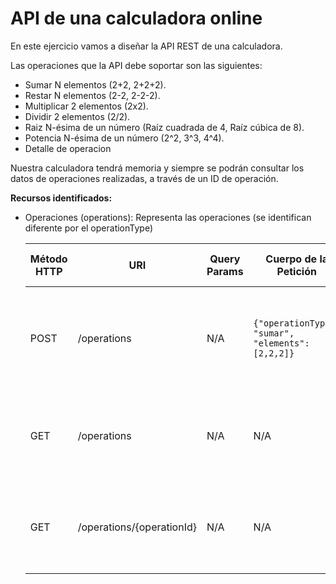 # API de una calculadora online

En este ejercicio vamos a diseñar la API REST de una calculadora.

Las operaciones que la API debe soportar son las siguientes:
- Sumar N elementos (2+2, 2+2+2).
- Restar N elementos (2-2, 2-2-2).
- Multiplicar 2 elementos (2x2).
- Dividir 2 elementos (2/2).
- Raiz N-ésima de un número (Raíz cuadrada de 4, Raíz cúbica de 8).
- Potencia N-ésima de un número (2^2, 3^3, 4^4).
- Detalle de operacion

Nuestra calculadora tendrá memoria y siempre se podrán consultar los datos de operaciones realizadas, a través de un ID de operación.

**Recursos identificados:**
- Operaciones (operations): Representa las operaciones (se identifican diferente por el operationType)

  | Método HTTP | URI                       | Query Params | Cuerpo de la Petición                               | Cuerpo de la Respuesta                                                                              | Códigos de Respuesta                                                   |
  |-------------|---------------------------|--------------|-----------------------------------------------------|-----------------------------------------------------------------------------------------------------|------------------------------------------------------------------------|
  | POST        | /operations               | N/A          | `{"operationType": "sumar", "elements": [2,2,2]}`   | `{"operationId": 1, "operationType": "sumar", "elements" = [2,2,2], "result": 6}]}`                 | 201 Created<br/>400 Bad Request<br/>500 Internal Server Error          |
  | GET         | /operations               | N/A          | N/A                                                 | `{"operations": [{"operationId": 1, "operationType": "sumar", "elements" = [2,2,2], "result": 6}]}` | 200 OK<br/>400 Bad Request<br/>500 Internal Server Error               |
  | GET         | /operations/{operationId} | N/A          | N/A                                                 | `{"operationId": 1, "operationType": "sumar", "elements" = [2,2,2], "result": 6}`                   | 200 OK<br/>404 Not Found<br/>500 Internal Server Error                 |
  